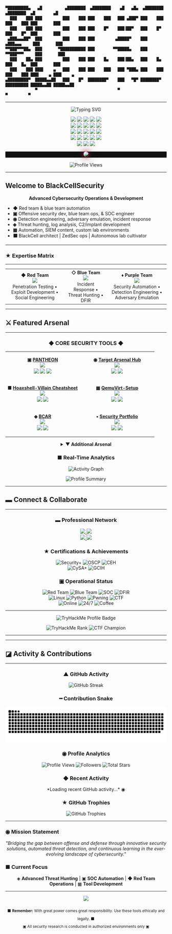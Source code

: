 ```                                                                                                  
▀█████████▄   ▄█          ▄████████  ▄████████    ▄█   ▄█▄  ▄████████    ▄████████  ▄█        ▄█       
  ███    ███ ███         ███    ███ ███    ███   ███ ▄███▀ ███    ███   ███    ███ ███       ███       
  ███    ███ ███         ███    ███ ███    █▀    ███▐██▀   ███    █▀    ███    █▀  ███       ███       
 ▄███▄▄▄██▀  ███         ███    ███ ███         ▄█████▀    ███         ▄███▄▄▄     ███       ███       
▀▀███▀▀▀██▄  ███       ▀███████████ ███        ▀▀█████▄    ███        ▀▀███▀▀▀     ███       ███       
  ███    ██▄ ███         ███    ███ ███    █▄    ███▐██▄   ███    █▄    ███    █▄  ███       ███         
  ███    ███ ███▌    ▄   ███    ███ ███    ███   ███ ▀███▄ ███    ███   ███    ███ ███▌    ▄ ███▌    ▄ 
▄█████████▀  █████▄▄██   ███    █▀  ████████▀    ███   ▀█▀ ████████▀    ██████████ █████▄▄██ █████▄▄██ 
             ▀                                   ▀                                 ▀         ▀               
```
---
<p align="center">
  <img src="https://readme-typing-svg.demolab.com?font=Fira+Mono&size=32&pause=1500&color=FF003C&center=true&vCenter=true&width=900&lines=Welcome+to+BlackCell+Security!;Red+Teamer+%7C+Blue+Teamer+%7C+Innovator;Automate.+Exploit.+Defend.;root%40cxb3rfilth%3A~%23+Hack+the+Planet" alt="Typing SVG" />
</p>
<p align="center">
  <img src="https://img.shields.io/badge/Python-18181c?style=for-the-badge&logo=python&logoColor=FF003C"/>
  <img src="https://img.shields.io/badge/Bash-18181c?style=for-the-badge&logo=gnu-bash&logoColor=FF003C"/>
  <img src="https://img.shields.io/badge/JavaScript-18181c?style=for-the-badge&logo=javascript&logoColor=FF003C"/>
  <img src="https://img.shields.io/badge/PowerShell-18181c?style=for-the-badge&logo=powershell&logoColor=FF003C"/>
  <img src="https://img.shields.io/badge/C++-18181c?style=for-the-badge&logo=cplusplus&logoColor=FF003C"/>
  <br>
  <img src="https://img.shields.io/badge/Linux-18181c?style=for-the-badge&logo=linux&logoColor=FF003C"/>
  <img src="https://img.shields.io/badge/Arch-18181c?style=for-the-badge&logo=arch-linux&logoColor=FF003C"/>
  <img src="https://img.shields.io/badge/Kali-18181c?style=for-the-badge&logo=kalilinux&logoColor=FF003C"/>
  <img src="https://img.shields.io/badge/Windows-18181c?style=for-the-badge&logo=windows&logoColor=FF003C"/>
  <img src="https://img.shields.io/badge/macOS-18181c?style=for-the-badge&logo=apple&logoColor=FF003C"/>
  <br>
  <img src="https://img.shields.io/badge/Nmap-18181c?style=for-the-badge&logo=nmap&logoColor=FF003C"/>
  <img src="https://img.shields.io/badge/Wireshark-18181c?style=for-the-badge&logo=wireshark&logoColor=FF003C"/>
  <img src="https://img.shields.io/badge/Metasploit-18181c?style=for-the-badge&logo=metasploit&logoColor=FF003C"/>
  <img src="https://img.shields.io/badge/Burp%20Suite-18181c?style=for-the-badge&logoColor=FF003C"/>
  <img src="https://img.shields.io/badge/OWASP-18181c?style=for-the-badge&logo=owasp&logoColor=FF003C"/>
  <br>
  <img src="https://img.shields.io/badge/Docker-18181c?style=for-the-badge&logo=docker&logoColor=FF003C"/>
  <img src="https://img.shields.io/badge/Kubernetes-18181c?style=for-the-badge&logo=kubernetes&logoColor=FF003C"/>
  <img src="https://img.shields.io/badge/AWS-18181c?style=for-the-badge&logo=amazon-aws&logoColor=FF003C"/>
  <img src="https://img.shields.io/badge/Azure-18181c?style=for-the-badge&logo=microsoft-azure&logoColor=FF003C"/>
  <img src="https://img.shields.io/badge/Terraform-18181c?style=for-the-badge&logo=terraform&logoColor=FF003C"/>
  <br>
  <img src="https://img.shields.io/badge/Exploit%20Development-FF003C?style=for-the-badge&logoColor=18181c"/>
  <img src="https://img.shields.io/badge/Reverse%20Engineering-FF003C?style=for-the-badge&logoColor=18181c"/>
  <img src="https://img.shields.io/badge/Threat%20Hunting-FF003C?style=for-the-badge&logoColor=18181c"/>
</p>

<p align="center" style="background-color:#101013;">
  <img src="https://github.com/cxb3rf1lth/GIF/blob/main/20250801_1515_Cyber%20Owl%20Vigilance_remix_01k1k37kdresza0tej3vwdct7p.gif" width="200" style="border-radius:12px;box-shadow:0 0 15px #FF003C,0 0 30px #18181c;" />
</p>
<p align="center">
  <img src="https://komarev.com/ghpvc/?username=cxb3rf1lth&style=flat-square&color=red" alt="Profile Views"/>
</p>

 ---

## **Welcome to BlackCellSecurity**

<div align="center">

**Advanced Cybersecurity Operations & Development**

</div>

- **◆** Red team & blue team automation
- **▣** Offensive security dev, blue team ops, & SOC engineer
- **◉** Detection engineering, adversary emulation, incident response
- **◈** Threat hunting, log analysis, C2/implant development
- **▦** Automation, SIEM content, custom lab environments
- **⬛** BlackCell architect | ZedSec ops | Autonomous lab cultivator

---

### ★ **Expertise Matrix**

---

<table align="center">
<tr>
<td align="center"><strong>◆ Red Team</strong><br>
<img src="https://img.shields.io/badge/Skill%20Level-Expert-FF003C?style=flat-square&logo=target&logoColor=white"/><br>
Penetration Testing • Exploit Development • Social Engineering
</td>
<td align="center"><strong>◇ Blue Team</strong><br>
<img src="https://img.shields.io/badge/Skill%20Level-Advanced-0066CC?style=flat-square&logo=shield&logoColor=white"/><br>
Incident Response • Threat Hunting • DFIR
</td>
<td align="center"><strong>♦ Purple Team</strong><br>
<img src="https://img.shields.io/badge/Skill%20Level-Expert-9900CC?style=flat-square&logo=infinity&logoColor=white"/><br>
Security Automation • Detection Engineering • Adversary Emulation
</td>
</tr>
</table>

---

## ⚔ **Featured Arsenal**

---

<div align="center">

### ◆ **CORE SECURITY TOOLS** ◆

<table align="center">
<tr>
<td align="center" width="50%">

**▣ [PANTHEON](https://github.com/cxb3rf1lth/Bl4ckC3ll_PANTHEON)**
<br>
<a href="https://github.com/cxb3rf1lth/Bl4ckC3ll_PANTHEON">
<img src="https://github-readme-stats.vercel.app/api/pin/?username=cxb3rf1lth&repo=Bl4ckC3ll_PANTHEON&theme=dark&bg_color=0d1117&title_color=FF003C&text_color=c9d1d9&icon_color=FF003C&border_color=30363d&cache_seconds=86400" />
</a>
<br>
<img src="https://img.shields.io/badge/Python-FF003C?style=for-the-badge&logo=python&logoColor=white"/>
<img src="https://img.shields.io/badge/Recon-18181c?style=for-the-badge&logoColor=FF003C"/>
<img src="https://img.shields.io/badge/Exploit-FF003C?style=for-the-badge&logoColor=18181c"/>

</td>
<td align="center" width="50%">

**◉ [Target Arsenal Hub](https://github.com/cxb3rf1lth)**
<br>
<a href="https://github.com/cxb3rf1lth">
<img src="https://github-readme-stats.vercel.app/api?username=cxb3rf1lth&show_icons=true&theme=dark&bg_color=0d1117&title_color=FF003C&text_color=c9d1d9&icon_color=FF003C&border_color=30363d&hide_border=false&cache_seconds=86400&count_private=true" width="400"/>
</a>
<br>
<img src="https://img.shields.io/badge/Multi--Tool-FF003C?style=for-the-badge&logoColor=18181c"/>
<img src="https://img.shields.io/badge/Arsenal-18181c?style=for-the-badge&logoColor=FF003C"/>

</td>
</tr>
<tr>
<td align="center" width="50%">

**■ [Hoaxshell-Villain Cheatsheet](https://github.com/cxb3rf1lth/Hoaxshell-villain_cheatsheet)**
<br>
<a href="https://github.com/cxb3rf1lth/Hoaxshell-villain_cheatsheet">
<img src="https://github-readme-stats.vercel.app/api/pin/?username=cxb3rf1lth&repo=Hoaxshell-villain_cheatsheet&theme=dark&bg_color=0d1117&title_color=FF003C&text_color=c9d1d9&icon_color=FF003C&border_color=30363d&cache_seconds=86400" />
</a>
<br>
<img src="https://img.shields.io/badge/Cheatsheet-FF003C?style=for-the-badge&logoColor=18181c"/>
<img src="https://img.shields.io/badge/C2-18181c?style=for-the-badge&logoColor=FF003C"/>

</td>
<td align="center" width="50%">

**▦ [QemuVirt-Setup](https://github.com/cxb3rf1lth/QemuVirt-Setup)**
<br>
<a href="https://github.com/cxb3rf1lth/QemuVirt-Setup">
<img src="https://github-readme-stats.vercel.app/api/pin/?username=cxb3rf1lth&repo=QemuVirt-Setup&theme=dark&bg_color=0d1117&title_color=FF003C&text_color=c9d1d9&icon_color=FF003C&border_color=30363d&cache_seconds=86400" />
</a>
<br>
<img src="https://img.shields.io/badge/Shell-18181c?style=for-the-badge&logo=gnu-bash&logoColor=FF003C"/>
<img src="https://img.shields.io/badge/Virtualization-FF003C?style=for-the-badge&logoColor=18181c"/>

</td>
</tr>
<tr>
<td align="center" width="50%">

**◈ [BCAR](https://github.com/cxb3rf1lth/BCAR)**
<br>
<a href="https://github.com/cxb3rf1lth/BCAR">
<img src="https://github-readme-stats.vercel.app/api/pin/?username=cxb3rf1lth&repo=BCAR&theme=dark&bg_color=0d1117&title_color=FF003C&text_color=c9d1d9&icon_color=FF003C&border_color=30363d&cache_seconds=86400" />
</a>
<br>
<img src="https://img.shields.io/badge/Shell-18181c?style=for-the-badge&logo=gnu-bash&logoColor=FF003C"/>
<img src="https://img.shields.io/badge/Auto%20Recon-FF003C?style=for-the-badge&logoColor=18181c"/>

</td>
<td align="center" width="50%">

**▪ [Security Portfolio](https://github.com/cxb3rf1lth?tab=repositories)**
<br>
<a href="https://github.com/cxb3rf1lth?tab=repositories">
<img src="https://github-readme-stats.vercel.app/api/top-langs/?username=cxb3rf1lth&layout=compact&theme=dark&bg_color=0d1117&title_color=FF003C&text_color=c9d1d9&icon_color=FF003C&border_color=30363d&hide_border=false&cache_seconds=86400" width="400"/>
</a>
<br>
<img src="https://img.shields.io/badge/Repository-FF003C?style=for-the-badge&logoColor=18181c"/>
<img src="https://img.shields.io/badge/Portfolio-18181c?style=for-the-badge&logoColor=FF003C"/>

</td>
</tr>
</table>

<details>
<summary><b>▼ Additional Arsenal</b></summary>
<br>

<table align="center">
<tr>
<td align="center" width="50%">

**◆ [Angry Scanner](https://github.com/cxb3rf1lth/Bl4vkC3ll_Angry_Scanner)**
<br>
<a href="https://github.com/cxb3rf1lth/Bl4vkC3ll_Angry_Scanner">
<img src="https://github-readme-stats.vercel.app/api/pin/?username=cxb3rf1lth&repo=Bl4vkC3ll_Angry_Scanner&theme=dark&bg_color=0d1117&title_color=FF003C&text_color=c9d1d9&icon_color=FF003C&border_color=30363d&cache_seconds=86400" />
</a>

</td>
<td align="center" width="50%">

**▧ [Recursive Hydra](https://github.com/cxb3rf1lth/Recursive_Hydra_Prompt_Engineering)**
<br>
<a href="https://github.com/cxb3rf1lth/Recursive_Hydra_Prompt_Engineering">
<img src="https://github-readme-stats.vercel.app/api/pin/?username=cxb3rf1lth&repo=Recursive_Hydra_Prompt_Engineering&theme=dark&bg_color=0d1117&title_color=FF003C&text_color=c9d1d9&icon_color=FF003C&border_color=30363d&cache_seconds=86400" />
</a>

</td>
</tr>
</table>

</details>

### ■ **Real-Time Analytics**

<p align="center">
<img src="https://github-readme-activity-graph.vercel.app/graph?username=cxb3rf1lth&theme=react-dark&bg_color=0d1117&title_color=FF003C&color=c9d1d9&line=FF003C&point=FF003C&area=true&hide_border=false&border_color=30363d" alt="Activity Graph" />
</p>

<p align="center">
<img src="https://github-profile-summary-cards.vercel.app/api/cards/profile-details?username=cxb3rf1lth&theme=github_dark&show_icons=true&bg_color=0d1117&title_color=FF003C&text_color=c9d1d9&icon_color=FF003C&border_color=30363d" alt="Profile Summary" />
</p>

</div>

---

## ▬ **Connect & Collaborate**

---

<div align="center">

### ▬ **Professional Network**

<p align="center">
<a href="https://tryhackme.com/p/Bl4ckC3llSec">
<img src="https://img.shields.io/badge/TryHackMe-Bl4ckC3llSec-FF003C?style=for-the-badge&logo=tryhackme&logoColor=white"/>
</a>
<a href="https://github.com/cxb3rf1lth">
<img src="https://img.shields.io/badge/GitHub-cxb3rf1lth-18181c?style=for-the-badge&logo=github&logoColor=FF003C"/>
</a>
<br>
<a href="mailto:contact@blackcellsecurity.dev">
<img src="https://img.shields.io/badge/Email-BlackCell-FF003C?style=for-the-badge&logo=protonmail&logoColor=white"/>
</a>
<a href="https://linkedin.com/in/blackcellsecurity">
<img src="https://img.shields.io/badge/LinkedIn-BlackCellSec-18181c?style=for-the-badge&logo=linkedin&logoColor=FF003C"/>
</a>
</p>

### ★ **Certifications & Achievements**

<p align="center">
  <img src="https://img.shields.io/badge/Security+-Certified-FF003C?style=for-the-badge&logo=comptia&logoColor=white" alt="Security+"/>
  <img src="https://img.shields.io/badge/OSCP-Pursuing-orange?style=for-the-badge&logo=offsec&logoColor=white" alt="OSCP"/>
  <img src="https://img.shields.io/badge/CEH-Ethical%20Hacker-green?style=for-the-badge&logo=eccouncil&logoColor=white" alt="CEH"/>
  <br>
  <img src="https://img.shields.io/badge/CySA+-Analyst-blue?style=for-the-badge&logo=comptia&logoColor=white" alt="CySA+"/>
  <img src="https://img.shields.io/badge/GCIH-Handler-red?style=for-the-badge&logo=sans&logoColor=white" alt="GCIH"/>
</p>

### ▣ **Operational Status**

<p align="center">
  <img src="https://img.shields.io/badge/Red--Team-%23FF5555?style=flat-square&logo=hackthebox&logoColor=white" alt="Red Team"/>
  <img src="https://img.shields.io/badge/Blue--Team-%23007ACC?style=flat-square&logo=defcon&logoColor=white" alt="Blue Team"/>
  <img src="https://img.shields.io/badge/SOC-Active-brightgreen?style=flat-square&logo=splunk&logoColor=white" alt="SOC"/>
  <img src="https://img.shields.io/badge/DFIR-Ready-orange?style=flat-square&logo=forensics&logoColor=white" alt="DFIR"/>
  <br>
  <img src="https://img.shields.io/badge/Linux-Friendly-yellow?logo=linux" alt="Linux"/>
  <img src="https://img.shields.io/badge/Python-3776AB?logo=python&logoColor=fff" alt="Python"/>
  <img src="https://img.shields.io/badge/Pwning-900C3F?logo=protonmail&logoColor=white" alt="Pwning"/>
  <img src="https://img.shields.io/badge/CTF-Champion-gold?style=flat-square&logo=flag&logoColor=white" alt="CTF"/>
  <br>
  <img src="https://img.shields.io/badge/Status-Online-brightgreen?style=flat-square&logo=statuspage&logoColor=white" alt="Online"/>
  <img src="https://img.shields.io/badge/Response-24%2F7-red?style=flat-square&logo=clockify&logoColor=white" alt="24/7"/>
  <img src="https://img.shields.io/badge/Coffee-Powered-brown?style=flat-square&logo=coffee&logoColor=white" alt="Coffee"/>
</p>

</div>

---
<p align="center">
<img src="https://tryhackme-badges.s3.amazonaws.com/Bl4ckC3llSec.png" alt="TryHackMe Profile Badge" />
</p>

<p align="center">
<img src="https://img.shields.io/badge/TryHackMe-Rank%20%23TOP%201%25-FF003C?style=for-the-badge&logo=tryhackme&logoColor=white" alt="TryHackMe Rank"/>
<img src="https://img.shields.io/badge/Capture%20The%20Flag-Champion-gold?style=for-the-badge&logo=flag&logoColor=black" alt="CTF Champion"/>
</p>

---

---

## ◪ **Activity & Contributions**

---

<div align="center">

### ▲ **GitHub Activity**

<p align="center">
<img src="https://github-readme-streak-stats.herokuapp.com/?user=cxb3rf1lth&theme=dark&background=0d1117&stroke=FF003C&ring=FF003C&fire=FF003C&currStreakNum=c9d1d9&sideNums=c9d1d9&currStreakLabel=FF003C&sideLabels=c9d1d9&dates=c9d1d9&hide_border=false&border=30363d" alt="GitHub Streak" />
</p>

### ━ **Contribution Snake**

<p align="center">
  <img src="https://raw.githubusercontent.com/Platane/snk/output/github-contribution-grid-snake-dark.svg" alt="Contribution Snake Animation" style="max-width: 100%;" />
</p>

### ◉ **Profile Analytics**

<p align="center">
  <img src="https://komarev.com/ghpvc/?username=cxb3rf1lth&style=flat-square&color=red" alt="Profile Views"/>
  <img src="https://img.shields.io/github/followers/cxb3rf1lth?style=flat-square&color=FF003C&labelColor=0d1117" alt="Followers"/>
  <img src="https://img.shields.io/github/stars/cxb3rf1lth?style=flat-square&color=FF003C&labelColor=0d1117" alt="Total Stars"/>
</p>

### ◆ **Recent Activity**

<p align="center">
<!--START_SECTION:activity-->
*Loading recent GitHub activity...* ◉
<!--END_SECTION:activity-->
</p>

### ★ **GitHub Trophies**

<p align="center">
<img src="https://github-profile-trophy.vercel.app/?username=cxb3rf1lth&theme=onedark&no-frame=true&row=1&column=7&margin-w=15&margin-h=15" alt="GitHub Trophies"/>
</p>

</div>

<!--▲ Animated Snake Activity Graph (GitHub Contribution Snake) -->
---

### ◉ **Mission Statement**

<p align="center">
<i>"Bridging the gap between offense and defense through innovative security solutions, automated threat detection, and continuous learning in the ever-evolving landscape of cybersecurity."</i>
</p>

### ■ **Current Focus**

<p align="center">
◈ <strong>Advanced Threat Hunting</strong> | ▣ <strong>SOC Automation</strong> | ◆ <strong>Red Team Operations</strong> | ▦ <strong>Tool Development</strong>
</p>

---

<p align="center">
  <img src="https://capsule-render.vercel.app/api?type=waving&color=FF003C&height=120&section=footer&text=Stay%20Secure&fontSize=24&fontColor=ffffff&animation=twinkling"/>
</p>

<p align="center">
  <sub>⬛ <strong>Remember:</strong> With great power comes great responsibility. Use these tools ethically and legally. ⬛</sub>
  <br>
  <sub>▣ All security research is conducted in authorized environments only ▣</sub>
</p>

<!-- Badge Display -->

<!--◉ Visitor Counter -->



